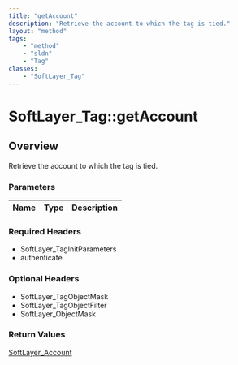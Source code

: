 ```yaml
---
title: "getAccount"
description: "Retrieve the account to which the tag is tied."
layout: "method"
tags:
    - "method"
    - "sldn"
    - "Tag"
classes:
    - "SoftLayer_Tag"
---
```

# SoftLayer_Tag::getAccount
## Overview 
Retrieve the account to which the tag is tied.

### Parameters 
|Name | Type | Description |
| --- | --- | --- |


### Required Headers
* SoftLayer_TagInitParameters
* authenticate

### Optional Headers
* SoftLayer_TagObjectMask
* SoftLayer_TagObjectFilter
* SoftLayer_ObjectMask

### Return Values
<a href='/reference/datatypes/SoftLayer_Account'>SoftLayer_Account </a>

